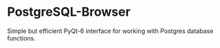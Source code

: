 # PostgreSQL-Browser
Simple but efficient PyQt-6 interface for working with Postgres database functions.
